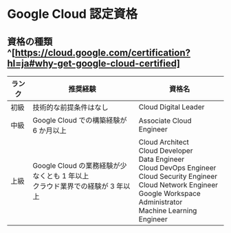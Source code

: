 # Google Cloud 認定資格
## 資格の種類^[https://cloud.google.com/certification?hl=ja#why-get-google-cloud-certified]
| ランク | 推奨経験 | 資格名 |
| ---- | ---- | ---- |
| 初級 | 技術的な前提条件はなし | Cloud Digital Leader |
| 中級 | Google Cloud での構築経験が 6 か月以上 | Associate Cloud Engineer |
| 上級 | Google Cloud の業務経験が少なくとも 1 年以上<br>クラウド業界での経験が 3 年以上 | Cloud Architect<br>Cloud Developer<br>Data Engineer<br>Cloud DevOps Engineer<br>Cloud Security Engineer<br>Cloud Network Engineer<br>Google Workspace Administrator<br>Machine Learning Engineer|